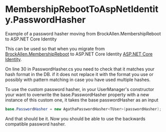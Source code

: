 # MembershipRebootToAspNetIdentity.PasswordHasher
Example of a password hasher moving from BrockAllen.MembershipReboot to ASP.NET Core Identity

This can be used so that when you migrate from [BrockAllen.MembershipReboot](https://github.com/brockallen/BrockAllen.MembershipReboot) to ASP.NET Core Identity [ASP.NET Core Identity](https://github.com/aspnet/Identity).

On line 30 in PasswordHasher.cs you need to check that it matches your hash format in the DB. if it does not replace it with the format you use or possibly with pattern matching in case you have used multiple hashes.

To use the custom password hasher, in your UserManager's constructor your want to overwrite the base.PasswordHasher property with a new instance of this custom one, it takes the base passwordHasher as an input
```c#
base.PasswordHasher = new AgathaPasswordHasher<TUser>(passwordHasher);
```

And that should be it. Now you should be able to use the backwards compatible password hasher.